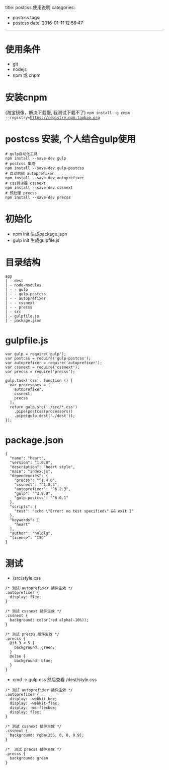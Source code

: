 title: postcss 使用说明
categories:
  - postcss
tags:
  - postcss
date: 2016-01-11 12:56:47
---

# 使用条件
- git
- nodejs
- npm 或 cnpm

# 安装cnpm
(淘宝镜像，解决下载慢, 我测试下载不了)
<code>npm install -g cnpm --registry=https://registry.npm.taobao.org</code>

# postcss 安装, 个人结合gulp使用
```
# gulp自动化工具
npm install --save-dev gulp
# postcss 集成
npm install --save-dev gulp-postcss
# 自动前辍 autoprefixer
npm install --save-dev autoprefixer
# css转译器 cssnext
npm install --save-dev cssnext
# 预处理 precss
npm install --save-dev precss
```

# 初始化
 - npm init  生成package.json
 - gulp init 生成gulpfile.js


# 目录结构
```
app
| - dest
| - node-modules
| - - gulp
| - - gulp-postcss
| - - autoprefixer
| - - cssnext
| - - precss
| - src
| - gulpfile.js
| - package.json
```


# gulpfile.js
```
var gulp = require('gulp');
var postcss = require('gulp-postcss');
var autoprefixer = require('autoprefixer');
var cssnext = require('cssnext');
var precss = require('precss');

gulp.task('css', function () {
  var processors = [
    autoprefixer,
    cssnext,
    precss
  ];
  return gulp.src('./src/*.css')
    .pipe(postcss(processors))
    .pipe(gulp.dest('./dest'));
});
```

# package.json
```
{
  "name": "heart",
  "version": "1.0.0",
  "description": "heart style",
  "main": "index.js",
  "dependencies": {
    "precss": "^1.4.0",
    "cssnext": "^1.8.4",
    "autoprefixer": "^6.2.3",
    "gulp": "^3.9.0",
    "gulp-postcss": "^6.0.1"
  },
  "scripts": {
    "test": "echo \"Error: no test specified\" && exit 1"
  },
  "keywords": [
    "heart"
  ],
  "author": "holdlg",
  "license": "ISC"
}
```

# 测试
- /src/style.css
```
/* 测试 autoprefixer 插件生效 */
.autoprefixer {
  display: flex;
}

/* 测试 cssnext 插件生效 */
.cssnext {
  background: color(red alpha(-10%));
}

/* 测试 precss 插件生效 */
.precss {
  @if 3 < 5 {
    background: green;
  }
  @else {
    background: blue;
  }
}
```

- cmd -> gulp css 然后查看 /dest/style.css
```
/* 测试 autoprefixer 插件生效 */
.autoprefixer {
  display: -webkit-box;
  display: -webkit-flex;
  display: -ms-flexbox;
  display: flex;
}
 
/* 测试 cssnext 插件生效 */
.cssnext {
  background: rgba(255, 0, 0, 0.9);
}
 
/*  测试 precss 插件生效 */
.precss {
  background: green
}
```